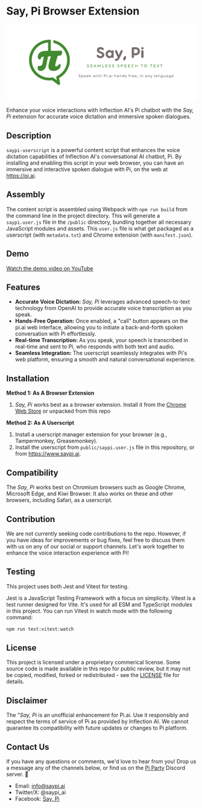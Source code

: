 # Say, Pi Browser Extension
<img src="public/logos/marquee.png" alt="SayPi Logo" width="600">

Enhance your voice interactions with Inflection AI's Pi chatbot with the _Say, Pi_ extension for accurate voice dictation and immersive spoken dialogues.

## Description
`saypi-userscript` is a powerful content script that enhances the voice dictation capabilities of Inflection AI's conversational AI chatbot, Pi. By installing and enabling this script in your web browser, you can have an immersive and interactive spoken dialogue with Pi, on the web at https://pi.ai.

## Assembly
The content script is assembled using Webpack with `npm run build` from the command line in the project directory. This will generate a `saypi.user.js` file in the `/public` directory, bundling together all necessary JavaScript modules and assets.
This `user.js` file is what get packaged as a userscript (with `metadata.txt`) and Chrome extension (with `manifest.json`).

## Demo
[Watch the demo video on YouTube](https://youtu.be/siJAj879ii4)


## Features
- **Accurate Voice Dictation:** _Say, Pi_ leverages advanced speech-to-text technology from OpenAI to provide accurate voice transcription as you speak.
- **Hands-Free Operation:** Once enabled, a "call" button appears on the pi.ai web interface, allowing you to initiate a back-and-forth spoken conversation with Pi effortlessly.
- **Real-time Transcription:** As you speak, your speech is transcribed in real-time and sent to Pi, who responds with both text and audio.
- **Seamless Integration:** The userscript seamlessly integrates with Pi's web platform, ensuring a smooth and natural conversational experience.

## Installation
**Method 1: As A Browser Extension**
1. _Say, Pi_ works best as a browser extension. Install it from the [Chrome Web Store](https://chromewebstore.google.com/detail/say-pi/glhhgglpalmjjkoiigojligncepccdei?hl=en) or unpacked from this repo

**Method 2: As A Userscript**
1. Install a userscript manager extension for your browser (e.g., Tampermonkey, Greasemonkey).
2. Install the userscript from `public/saypi.user.js` file in this repository, or from https://www.saypi.ai.

## Compatibility
The _Say, Pi_ works best on Chromium browsers such as Google Chrome, Microsoft Edge, and Kiwi Browser. 
It also works on these and other browsers, including Safari, as a userscript.

## Contribution
We are not currently seeking code contributions to the repo. However, if you have ideas for improvements or bug fixes, feel free to discuss them with us on any of our social or support channels. Let's work together to enhance the voice interaction experience with Pi!

## Testing
This project uses both Jest and Vitest for testing.

Jest is a JavaScript Testing Framework with a focus on simplicity.
Vitest is a test runner designed for Vite. It's used for all ESM and TypeScript modules in this project. You can run Vitest in watch mode with the following command:

```bash
npm run test:vitest:watch
```

## License
This project is licensed under a proprietary commerical license. Some source code is made available in this repo for public review, but it may not be copied, modified, forked or redistributed - see the [LICENSE](LICENSE) file for details.

## Disclaimer
The "_Say, Pi_ is an unofficial enhancement for Pi.ai. Use it responsibly and respect the terms of service of Pi as provided by Inflection AI. We cannot guarantee its compatibility with future updates or changes to Pi platform.

## Contact Us
If you have any questions or comments, we'd love to hear from you! Drop us a message any of the channels below, or find us on the [Pi Party](https://pi.ai/discord) Discord server. 🥧
* Email: info@saypi.ai
* Twitter/X: @saypi_ai
* Facebook: [Say, Pi](https://www.facebook.com/profile.php?id=61554182755176)
